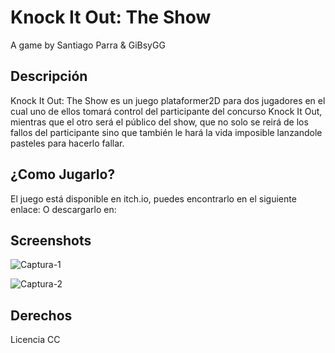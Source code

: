 # Knock It Out: The Show
 A game by Santiago Parra & GiBsyGG
 
## Descripción
Knock It Out: The Show es un juego plataformer2D para dos jugadores en el cual uno de ellos tomará control del participante 
del concurso Knock It Out, mientras que el otro será el público del show, que no solo se reirá de los fallos del participante 
sino que también le hará la vida imposible lanzandole pasteles para hacerlo fallar.

## ¿Como Jugarlo?
El juego está disponible en itch.io, puedes encontrarlo en el siguiente enlace:
O descargarlo en:

## Screenshots
![Captura-1](https://github.com/kesparo122/Survive-Bird/assets/77519626/054c9c90-b571-4a88-9aad-f9b84339b0cc)

![Captura-2](https://github.com/kesparo122/Survive-Bird/assets/77519626/7d6dbdb9-a7e1-45d3-aa73-d5a987cb511c)

## Derechos
Licencia CC

